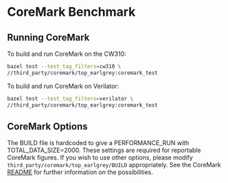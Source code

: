 
# CoreMark Benchmark


## Running CoreMark

To build and run CoreMark on the CW310:

```sh
bazel test --test_tag_filters=cw310 \
//third_party/coremark/top_earlgrey:coremark_test
```

To build and run CoreMark on Verilator:

```sh
bazel test --test_tag_filters=verilator \
//third_party/coremark/top_earlgrey:coremark_test
```

## CoreMark Options

The BUILD file is hardcoded to give a PERFORMANCE_RUN with
TOTAL_DATA_SIZE=2000. These settings are required for reportable CoreMark
figures. If you wish to use other options, please modify
`third_party/coremark/top_earlgrey/BUILD` appropriately. See the CoreMark
[README](https://github.com/eembc/coremark/blob/main/README.md) for
further information on the possibilities.
